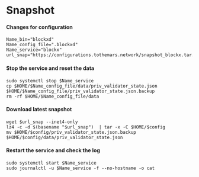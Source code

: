 # Snapshot

#### Changes for configuration

```
Name_bin="blockxd"
Name_config_file=".blockxd"
Name_service="blockx"
url_snap="https://configurations.tothemars.network/snapshot_blockx.tar.lz4"
```

#### Stop the service and reset the data <a href="#stop-the-service-and-reset-the-data" id="stop-the-service-and-reset-the-data"></a>

```
sudo systemctl stop $Name_service
cp $HOME/$Name_config_file/data/priv_validator_state.json $HOME/$Name_config_file/priv_validator_state.json.backup
rm -rf $HOME/$Name_config_file/data
```

#### Download latest snapshot <a href="#download-latest-snapshot" id="download-latest-snapshot"></a>

```
wget $url_snap --inet4-only
lz4 -c -d $(basename "$url_snap")  | tar -x -C $HOME/$config
mv $HOME/$config/priv_validator_state.json.backup $HOME/$config/data/priv_validator_state.json
```

#### Restart the service and check the log <a href="#restart-the-service-and-check-the-log" id="restart-the-service-and-check-the-log"></a>

```
sudo systemctl start $Name_service
sudo journalctl -u $Name_service -f --no-hostname -o cat
```
